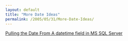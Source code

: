 ```yaml
---
layout: default
title: "More Date Ideas"
permalink: /2005/05/31/More-Date-Ideas/
---
```


<a href="http://blog.geopoly.com/index.cfm?mode=entry&amp;entry=18BF71A1-10DC-9683-32AD78AB30687FC1" target="_blank">Pulling the Date From A datetime field in MS SQL Server</a>